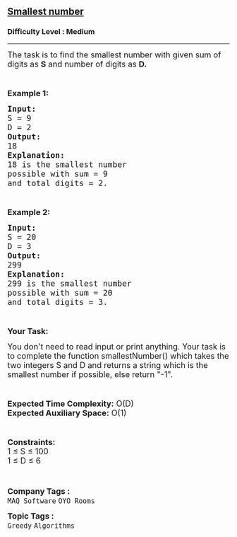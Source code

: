 <h2><a href="https://practice.geeksforgeeks.org/problems/smallest-number5829/1">Smallest number</a></h2><h3>Difficulty Level : Medium</h3><hr><div class="problems_problem_content__Xm_eO"><p><span style="font-size:18px">The task is to find the smallest number with given&nbsp;sum of digits as <strong>S</strong>&nbsp;and number of digits as <strong>D.</strong></span></p>

<p>&nbsp;</p>

<p><strong><span style="font-size:18px">Example 1:</span></strong></p>

<pre><strong><span style="font-size:18px">Input:</span></strong>
<span style="font-size:18px">S = 9 </span>
<span style="font-size:18px">D = 2</span>
<strong><span style="font-size:18px">Output:</span></strong>
<span style="font-size:18px">18</span>
<strong><span style="font-size:18px">Explanation:</span></strong>
<span style="font-size:18px">18 is the smallest number</span>
<span style="font-size:18px">possible with sum = 9</span>
<span style="font-size:18px">and total digits = 2.</span></pre>

<p>&nbsp;</p>

<p><span style="font-size:18px"><strong>Example 2:</strong></span></p>

<pre><strong><span style="font-size:18px">Input:</span></strong>
<span style="font-size:18px">S = 20</span>
<span style="font-size:18px">D = 3</span>
<strong><span style="font-size:18px">Output:</span></strong>
<span style="font-size:18px">299</span>
<strong><span style="font-size:18px">Explanation:</span></strong>
<span style="font-size:18px">299 is the smallest number</span>
<span style="font-size:18px">possible with sum = 20</span>
<span style="font-size:18px">and total digits = 3.</span></pre>

<p>&nbsp;</p>

<p><strong><span style="font-size:18px">Your Task:</span></strong></p>

<p><span style="font-size:18px">You don't need to read input or print anything. Your task is to complete the function smallestNumber() which takes the two integers S and D and returns a string which is the smallest number if possible, else return "-1".</span></p>

<p>&nbsp;</p>

<p><span style="font-size:18px"><strong>Expected Time Complexity:</strong> O(D)<br>
<strong>Expected Auxiliary Space:</strong> O(1)</span></p>

<p>&nbsp;</p>

<p><span style="font-size:18px"><strong>Constraints:</strong><br>
1 ≤ S&nbsp;≤ 100<br>
1 ≤ D&nbsp;≤ 6</span><br>
<br>
&nbsp;</p>
</div><p><span style=font-size:18px><strong>Company Tags : </strong><br><code>MAQ Software</code>&nbsp;<code>OYO Rooms</code>&nbsp;<br><p><span style=font-size:18px><strong>Topic Tags : </strong><br><code>Greedy</code>&nbsp;<code>Algorithms</code>&nbsp;